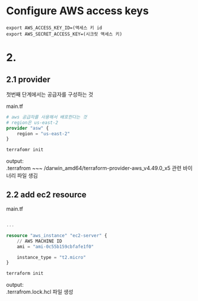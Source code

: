 
# Configure AWS access keys


```
export AWS_ACCESS_KEY_ID=(액세스 키 id
export AWS_SECRET_ACCESS_KEY=(시크릿 액세스 키)
```


# 2. 

## 2.1 provider 

첫번째 단계에서는 공급자를 구성하는 것

main.tf
```tf
# aws 공급자를 사용해서 배포한다는 것
# region은 us-east-2
provider "asw" {
    region = "us-east-2"
}
```

```sh
terrafomr init
```

output: <br>
 .terrafrom ~~~ /darwin_amd64/terraform-provider-aws_v4.49.0_x5 관련 바이너리 파일 생김

## 2.2 add ec2 resource

main.tf
```tf

...

resource "aws_instance" "ec2-server" {
    // AWS MACHINE ID
    ami = "ami-0c55b159cbfafe1f0"

    instance_type = "t2.micro"
}
```


```sh
terraform init
```

output: <br>
.terrafrom.lock.hcl 파일 생성